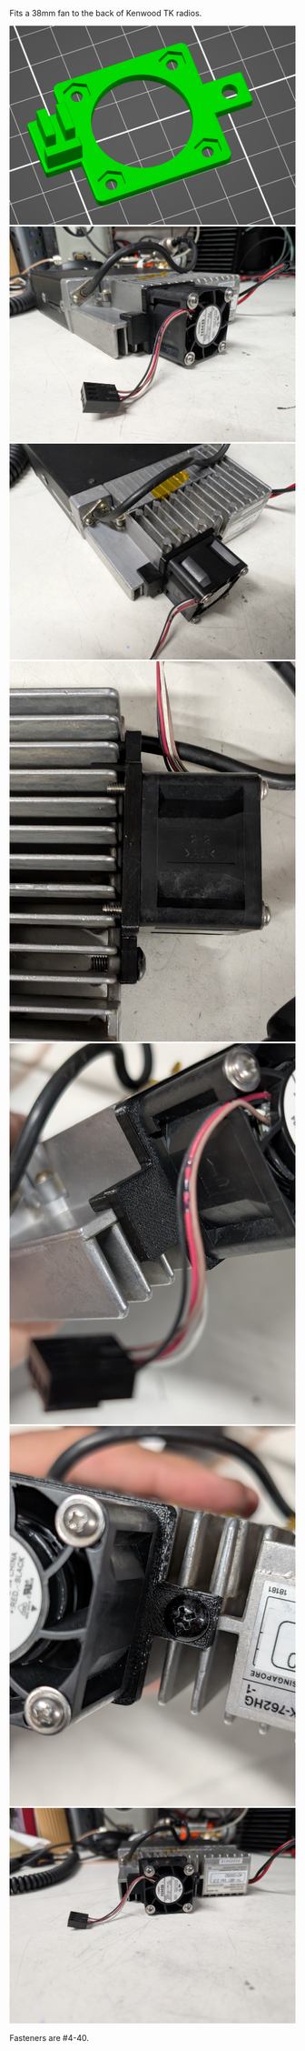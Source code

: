 Fits a 38mm fan to the back of Kenwood TK radios.

![part](part.png)
![photo](PXL_20250127_040334629.jpg)
![photo](PXL_20250127_040337099.jpg)
![photo](PXL_20250127_040814147.jpg)
![photo](PXL_20250127_040841659.jpg)
![photo](PXL_20250127_040845834.jpg)
![photo](PXL_20250127_041042856.jpg)

Fasteners are #4-40.
